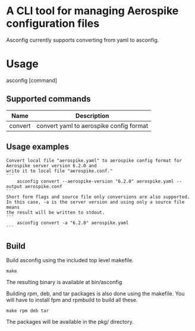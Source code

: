 # A CLI tool for managing Aerospike configuration files

Asconfig currently supports converting from yaml to asconfig.

# Usage

asconfig [command]

## Supported commands

| Name | Description |
| ---- | ----------- |
| convert | convert yaml to aerospike config format |

## Usage examples

    Convert local file "aerospike.yaml" to aerospike config format for Aerospike server version 6.2.0 and
    write it to local file "aerospike.conf."
    ```
        asconfig convert --aerospike-version "6.2.0" aerospike.yaml --output aerospike.conf
    ```
    Short form flags and source file only conversions are also supported.
    In this case, -a is the server version and using only a source file means
    the result will be written to stdout.
    ```
        asconfig convert -a "6.2.0" aerospike.yaml
    ```

## Build

Build asconfig using the included top level makefile.
```
make
```
The resulting binary is available at bin/asconfig

Building rpm, deb, and tar packages is also done using the makefile.
You will have to install fpm and rpmbuild to build all these.
```
make rpm deb tar
```
The packages will be available in the pkg/ directory.
